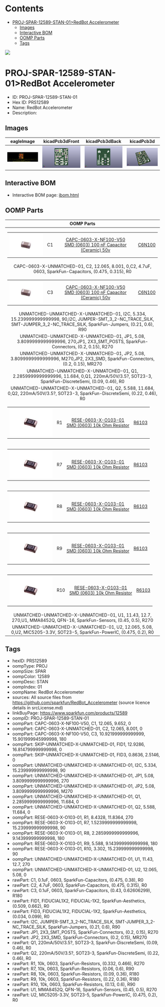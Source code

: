 



Contents
========

* [PROJ-SPAR-12589-STAN-01>RedBot Accelerometer](#proj-spar-12589-stan-01redbot-accelerometer)
	* [Images](#images)
	* [Interactive BOM](#interactive-bom)
	* [OOMP Parts](#oomp-parts)
	* [Tags](#tags)
  
![][im]
# PROJ-SPAR-12589-STAN-01>RedBot Accelerometer

- ID: PROJ-SPAR-12589-STAN-01
- Hex ID: PRS12589
- Name: RedBot Accelerometer
- Description: 

## Images
  
  

|eagleImage|kicadPcb3dFront|kicadPcb3dBack|kicadPcb3d|
| :---: | :---: | :---: | :---: |
|[![eagleImage](eagleImage_140.png)](eagleImage_600.png)|[![kicadPcb3dFront](kicadPcb3dFront_140.png)](kicadPcb3dFront_600.png)|[![kicadPcb3dBack](kicadPcb3dBack_140.png)](kicadPcb3dBack_600.png)|[![kicadPcb3d](kicadPcb3d_140.png)](kicadPcb3d_600.png)|

## Interactive BOM

- Interactive BOM page: [ibom.html](kicad/bom/ibom.html)

## OOMP Parts
  

|OOMP Parts|
| :---: |
|<table><tr><td>![CAPC-0603-X-NF100-V50](https://raw.githubusercontent.com/oomlout/oomlout_OOMP_parts/main/CAPC-0603-X-NF100-V50/image_140.jpg)</td><td> C1</td><td>[CAPC-0603-X-NF100-V50<br>SMD (0603) 100 nF Capacitor (Ceramic) 50v](https://github.com/oomlout/oomlout_OOMP_parts/tree/main/CAPC-0603-X-NF100-V50/)</td><td>[C6N100](https://github.com/oomlout/oomlout_OOMP_parts/tree/main/CAPC-0603-X-NF100-V50/)</td></tr></table>|
|CAPC-0603-X-UNMATCHED-01, C2, 12.065, 8.001, 0,C2, 4.7uF, 0603, SparkFun-Capacitors, (0.475, 0.315), R0|
|<table><tr><td>![CAPC-0603-X-NF100-V50](https://raw.githubusercontent.com/oomlout/oomlout_OOMP_parts/main/CAPC-0603-X-NF100-V50/image_140.jpg)</td><td> C3</td><td>[CAPC-0603-X-NF100-V50<br>SMD (0603) 100 nF Capacitor (Ceramic) 50v](https://github.com/oomlout/oomlout_OOMP_parts/tree/main/CAPC-0603-X-NF100-V50/)</td><td>[C6N100](https://github.com/oomlout/oomlout_OOMP_parts/tree/main/CAPC-0603-X-NF100-V50/)</td></tr></table>|
|UNMATCHED-UNMATCHED-X-UNMATCHED-01, I2C, 5.334, 15.239999999999998, 90,I2C, JUMPER-SMT_3_2-NC_TRACE_SILK, SMT-JUMPER_3_2-NC_TRACE_SILK, SparkFun-Jumpers, (0.21, 0.6), R90|
|UNMATCHED-UNMATCHED-X-UNMATCHED-01, JP1, 5.08, 3.8099999999999996, 270,JP1, 2X3_SMT_POSTS, SparkFun-Connectors, (0.2, 0.15), R270|
|UNMATCHED-UNMATCHED-X-UNMATCHED-01, JP2, 5.08, 3.8099999999999996, M270,JP2, 2X3_SMD, SparkFun-Connectors, (0.2, 0.15), MR270|
|UNMATCHED-UNMATCHED-X-UNMATCHED-01, Q1, 2.2859999999999996, 11.684, 0,Q1, 220mA/50V/3.5?, SOT23-3, SparkFun-DiscreteSemi, (0.09, 0.46), R0|
|UNMATCHED-UNMATCHED-X-UNMATCHED-01, Q2, 5.588, 11.684, 0,Q2, 220mA/50V/3.5?, SOT23-3, SparkFun-DiscreteSemi, (0.22, 0.46), R0|
|<table><tr><td>![RESE-0603-X-O103-01](https://raw.githubusercontent.com/oomlout/oomlout_OOMP_parts/main/RESE-0603-X-O103-01/image_140.jpg)</td><td> R1</td><td>[RESE-0603-X-O103-01<br>SMD (0603) 10k Ohm Resistor](https://github.com/oomlout/oomlout_OOMP_parts/tree/main/RESE-0603-X-O103-01/)</td><td>[R6103](https://github.com/oomlout/oomlout_OOMP_parts/tree/main/RESE-0603-X-O103-01/)</td></tr></table>|
|<table><tr><td>![RESE-0603-X-O103-01](https://raw.githubusercontent.com/oomlout/oomlout_OOMP_parts/main/RESE-0603-X-O103-01/image_140.jpg)</td><td> R7</td><td>[RESE-0603-X-O103-01<br>SMD (0603) 10k Ohm Resistor](https://github.com/oomlout/oomlout_OOMP_parts/tree/main/RESE-0603-X-O103-01/)</td><td>[R6103](https://github.com/oomlout/oomlout_OOMP_parts/tree/main/RESE-0603-X-O103-01/)</td></tr></table>|
|<table><tr><td>![RESE-0603-X-O103-01](https://raw.githubusercontent.com/oomlout/oomlout_OOMP_parts/main/RESE-0603-X-O103-01/image_140.jpg)</td><td> R8</td><td>[RESE-0603-X-O103-01<br>SMD (0603) 10k Ohm Resistor](https://github.com/oomlout/oomlout_OOMP_parts/tree/main/RESE-0603-X-O103-01/)</td><td>[R6103](https://github.com/oomlout/oomlout_OOMP_parts/tree/main/RESE-0603-X-O103-01/)</td></tr></table>|
|<table><tr><td>![RESE-0603-X-O103-01](https://raw.githubusercontent.com/oomlout/oomlout_OOMP_parts/main/RESE-0603-X-O103-01/image_140.jpg)</td><td> R9</td><td>[RESE-0603-X-O103-01<br>SMD (0603) 10k Ohm Resistor](https://github.com/oomlout/oomlout_OOMP_parts/tree/main/RESE-0603-X-O103-01/)</td><td>[R6103](https://github.com/oomlout/oomlout_OOMP_parts/tree/main/RESE-0603-X-O103-01/)</td></tr></table>|
|<table><tr><td>![RESE-0603-X-O103-01](https://raw.githubusercontent.com/oomlout/oomlout_OOMP_parts/main/RESE-0603-X-O103-01/image_140.jpg)</td><td> R10</td><td>[RESE-0603-X-O103-01<br>SMD (0603) 10k Ohm Resistor](https://github.com/oomlout/oomlout_OOMP_parts/tree/main/RESE-0603-X-O103-01/)</td><td>[R6103](https://github.com/oomlout/oomlout_OOMP_parts/tree/main/RESE-0603-X-O103-01/)</td></tr></table>|
|UNMATCHED-UNMATCHED-X-UNMATCHED-01, U1, 11.43, 12.7, 270,U1, MMA8452Q, QFN-16, SparkFun-Sensors, (0.45, 0.5), R270|
|UNMATCHED-UNMATCHED-X-UNMATCHED-01, U2, 12.065, 5.08, 0,U2, MIC5205-3.3V, SOT23-5, SparkFun-PowerIC, (0.475, 0.2), R0|

## Tags

- hexID: PRS12589
- oompType: PROJ
- oompSize: SPAR
- oompColor: 12589
- oompDesc: STAN
- oompIndex: 01
- oompName: RedBot Accelerometer
- sources: All source files from https://github.com/sparkfun/RedBot_Accelerometer (source licence details in srcLicense.md)
- linkBuyPage: https://www.sparkfun.com/products/12589
- oompID: PROJ-SPAR-12589-STAN-01
- oompPart: CAPC-0603-X-NF100-V50, C1, 12.065, 9.652, 0
- oompPart: CAPC-0603-X-UNMATCHED-01, C2, 12.065, 8.001, 0
- oompPart: CAPC-0603-X-NF100-V50, C3, 10.921999999999999, 15.901999945999998, 180
- oompPart: SKIP-UNMATCHED-X-UNMATCHED-01, FID1, 12.9286, 16.814799999999998, 0
- oompPart: SKIP-UNMATCHED-X-UNMATCHED-01, FID3, 0.8636, 2.5146, 0
- oompPart: UNMATCHED-UNMATCHED-X-UNMATCHED-01, I2C, 5.334, 15.239999999999998, 90
- oompPart: UNMATCHED-UNMATCHED-X-UNMATCHED-01, JP1, 5.08, 3.8099999999999996, 270
- oompPart: UNMATCHED-UNMATCHED-X-UNMATCHED-01, JP2, 5.08, 3.8099999999999996, M270
- oompPart: UNMATCHED-UNMATCHED-X-UNMATCHED-01, Q1, 2.2859999999999996, 11.684, 0
- oompPart: UNMATCHED-UNMATCHED-X-UNMATCHED-01, Q2, 5.588, 11.684, 0
- oompPart: RESE-0603-X-O103-01, R1, 8.4328, 11.8364, 270
- oompPart: RESE-0603-X-O103-01, R7, 1.5239999999999998, 15.239999999999998, 90
- oompPart: RESE-0603-X-O103-01, R8, 2.2859999999999996, 9.143999999999998, 180
- oompPart: RESE-0603-X-O103-01, R9, 5.588, 9.143999999999998, 180
- oompPart: RESE-0603-X-O103-01, R10, 3.302, 15.239999999999998, 90
- oompPart: UNMATCHED-UNMATCHED-X-UNMATCHED-01, U1, 11.43, 12.7, 270
- oompPart: UNMATCHED-UNMATCHED-X-UNMATCHED-01, U2, 12.065, 5.08, 0
- rawPart: C1, 0.1uF, 0603, SparkFun-Capacitors, (0.475, 0.38), R0
- rawPart: C2, 4.7uF, 0603, SparkFun-Capacitors, (0.475, 0.315), R0
- rawPart: C3, 0.1uF, 0603, SparkFun-Capacitors, (0.43, 0.62606299), R180
- rawPart: FID1, FIDUCIAL1X2, FIDUCIAL-1X2, SparkFun-Aesthetics, (0.509, 0.662), R0
- rawPart: FID3, FIDUCIAL1X2, FIDUCIAL-1X2, SparkFun-Aesthetics, (0.034, 0.099), R0
- rawPart: I2C, JUMPER-SMT_3_2-NC_TRACE_SILK, SMT-JUMPER_3_2-NC_TRACE_SILK, SparkFun-Jumpers, (0.21, 0.6), R90
- rawPart: JP1, 2X3_SMT_POSTS, SparkFun-Connectors, (0.2, 0.15), R270
- rawPart: JP2, 2X3_SMD, SparkFun-Connectors, (0.2, 0.15), MR270
- rawPart: Q1, 220mA/50V/3.5?, SOT23-3, SparkFun-DiscreteSemi, (0.09, 0.46), R0
- rawPart: Q2, 220mA/50V/3.5?, SOT23-3, SparkFun-DiscreteSemi, (0.22, 0.46), R0
- rawPart: R1, 10k, 0603, SparkFun-Resistors, (0.332, 0.466), R270
- rawPart: R7, 10k, 0603, SparkFun-Resistors, (0.06, 0.6), R90
- rawPart: R8, 10k, 0603, SparkFun-Resistors, (0.09, 0.36), R180
- rawPart: R9, 10k, 0603, SparkFun-Resistors, (0.22, 0.36), R180
- rawPart: R10, 10k, 0603, SparkFun-Resistors, (0.13, 0.6), R90
- rawPart: U1, MMA8452Q, QFN-16, SparkFun-Sensors, (0.45, 0.5), R270
- rawPart: U2, MIC5205-3.3V, SOT23-5, SparkFun-PowerIC, (0.475, 0.2), R0



[im]: kicadPcb3d_450.png
